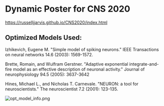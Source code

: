 # Dynamic Poster for CNS 2020

https://russelljjarvis.github.io/CNS2020/index.html
 
## Optimized Models Used:

Izhikevich, Eugene M. "Simple model of spiking neurons." IEEE Transactions on neural networks 14.6 (2003): 1569-1572.


Brette, Romain, and Wulfram Gerstner. "Adaptive exponential integrate-and-fire model as an effective description of neuronal activity." Journal of neurophysiology 94.5 (2005): 3637-3642


Hines, Michael L., and Nicholas T. Carnevale. "NEURON: a tool for neuroscientists." The neuroscientist 7.2 (2001): 123-135.

![opt_model_info.png](opt_model_info.png)




 
